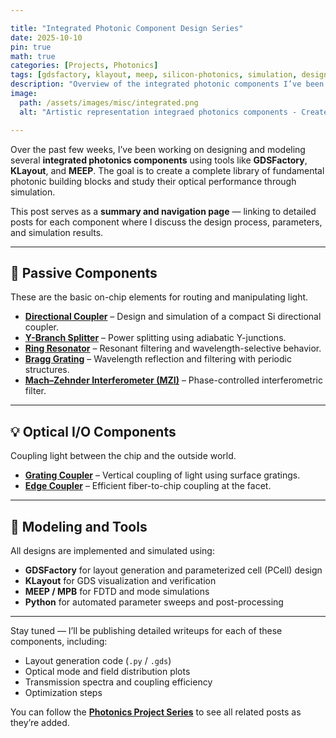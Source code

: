 ```yaml
---

title: "Integrated Photonic Component Design Series"
date: 2025-10-10
pin: true 
math: true
categories: [Projects, Photonics]
tags: [gdsfactory, klayout, meep, silicon-photonics, simulation, design]
description: "Overview of the integrated photonic components I’ve been designing using GDSFactory, KLayout, and MEEP."
image:  
  path: /assets/images/misc/integrated.png  
  alt: "Artistic representation integraed photonics components - Created with Gemini"  

---
```


Over the past few weeks, I’ve been working on designing and modeling several **integrated photonics components** using tools like **GDSFactory**, **KLayout**, and **MEEP**.
The goal is to create a complete library of fundamental photonic building blocks and study their optical performance through simulation.

This post serves as a **summary and navigation page** — linking to detailed posts for each component where I discuss the design process, parameters, and simulation results.

---

## 🧩 Passive Components

These are the basic on-chip elements for routing and manipulating light.

- [**Directional Coupler**](/posts/DirectionalCoupler/) – Design and simulation of a compact Si directional coupler.
- [**Y-Branch Splitter**](/posts/ybranch) – Power splitting using adiabatic Y-junctions.
- [**Ring Resonator**](/posts/ring_resonator/) – Resonant filtering and wavelength-selective behavior.
- [**Bragg Grating**]() – Wavelength reflection and filtering with periodic structures.
- [**Mach–Zehnder Interferometer (MZI)**]() – Phase-controlled interferometric filter.

---

## 💡 Optical I/O Components

Coupling light between the chip and the outside world.

- [**Grating Coupler**]() – Vertical coupling of light using surface gratings.
- [**Edge Coupler**]() – Efficient fiber-to-chip coupling at the facet.

---

## 🧱 Modeling and Tools

All designs are implemented and simulated using:
- **GDSFactory** for layout generation and parameterized cell (PCell) design
- **KLayout** for GDS visualization and verification
- **MEEP / MPB** for FDTD and mode simulations
- **Python** for automated parameter sweeps and post-processing

---

Stay tuned — I’ll be publishing detailed writeups for each of these components, including:
- Layout generation code (`.py` / `.gds`)
- Optical mode and field distribution plots
- Transmission spectra and coupling efficiency
- Optimization steps

You can follow the [**Photonics Project Series**](/categories/photonics/) to see all related posts as they’re added.
